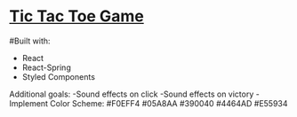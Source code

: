 # [Tic Tac Toe Game](https://gabester0.github.io/TicTacToe/)

#Built with:
 - React
 - React-Spring
 - Styled Components


Additional goals:
-Sound effects on click
-Sound effects on victory
-Implement Color Scheme: #F0EFF4 #05A8AA #390040 #4464AD #E55934